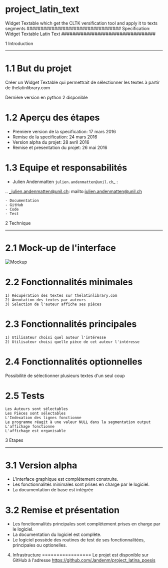 # project_latin_text
Widget Textable which get the CLTK versification tool and apply it to texts segments
##################################
Specification: Widget Textable Latin Text
##################################



1 Introduction
**************


1.1 But du projet
=================
Créer un Widget Textable qui permettrait de sélectionner les textes à partir de thelatinlibrary.com

Dernière version en python 2 disponible


1.2 Aperçu des étapes
=====================
* Premiere version de la specification: 17 mars 2016
* Remise de la specification: 24 mars 2016
* Version alpha du projet:  28 avril 2016
* Remise et presentation du projet:  26 mai 2016

1.3 Equipe et responsabilités
==============================

* Julien Andenmatten `julien.andenmatten@unil.ch`_ :

.. _julien.andenmatten@unil.ch: mailto:julien.andenmatten@unil.ch

    - Documentation
    - GitHub
    - Code
    - Test



2 Technique
************


2.1 Mock-up de l'interface
==========================
![Mockup](https://cloud.githubusercontent.com/assets/17759898/16052299/e7218062-3263-11e6-9731-d313a055618d.png)

2.2 Fonctionnalités minimales
=============================
    1) Récupération des textes sur thelatinlibrary.com
    2) Annotation des textes par auteurs
    3) Selection de l'auteur affiche ses pièces

2.3 Fonctionnalités principales
===============================
    1) Utilisateur choisi quel auteur l'intéresse
    2) Utilisateur choisi quelle pièce de cet auteur l'intéresse

2.4 Fonctionnalités optionnelles
===============================
Possibilité de sélectionner plusieurs textes d'un seul coup


2.5 Tests
=========
    Les Auteurs sont sélectables
    Les Pièces sont sélectables
    L'Indexation des lignes fonctionne
    Le programme réagit à une valeur NULL dans la segmentation output
    L'affichage fonctionne
    L'affichage est organisable


3 Etapes
*********



3.1 Version alpha
=================
* L'interface graphique est complétement construite.
* Les fonctionnalités minimales sont prises en charge par le logiciel.
* La documentation de base est intégrée


3.2 Remise et présentation
==========================
* Les fonctionnalités principales sont complétement prises en charge par le logiciel.
* La documentation du logiciel est complète.
* Le logiciel possède des routines de test de ses fonctionnalitées, principales ou optionelles.


4. Infrastructure
=================
Le projet est disponible sur GitHub à l'adresse https://github.com/Jandenm/project_latina_poesis

